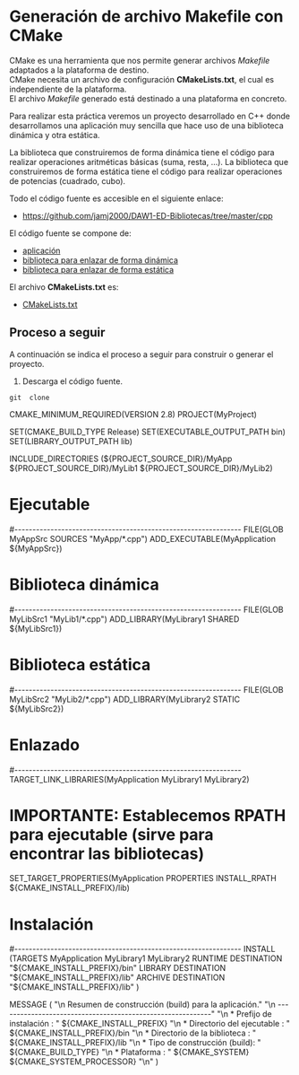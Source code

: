# Generación de archivo Makefile con CMake

CMake es una herramienta que nos permite generar archivos _Makefile_ adaptados a la plataforma de destino.  
CMake necesita un archivo de configuración __CMakeLists.txt__, el cual es independiente de la plataforma.  
El archivo _Makefile_ generado está destinado a una plataforma en concreto.

Para realizar esta práctica veremos un proyecto desarrollado en C++ donde desarrollamos una aplicación muy sencilla 
que hace uso de una biblioteca dinámica y otra estática.

La biblioteca que construiremos de forma dinámica tiene el código para realizar operaciones aritméticas básicas (suma, resta, ...).
La biblioteca que construiremos de forma estática tiene el código para realizar operaciones de potencias (cuadrado, cubo).

Todo el código fuente es accesible en el siguiente enlace:

- https://github.com/jamj2000/DAW1-ED-Bibliotecas/tree/master/cpp

El código fuente se compone de:
- [aplicación](cpp/MyApp/main.cpp)
- [biblioteca para enlazar de forma dinámica](cpp/MyLib1/aritmetica.cpp)
- [biblioteca para enlazar de forma estática](cpp/MyLib2/potencias.cpp)

El archivo __CMakeLists.txt__ es:
- [CMakeLists.txt](cpp/CMakeLists.txt)


## Proceso a seguir

A continuación se indica el proceso a seguir para construir o generar el proyecto. 

1. Descarga el código fuente.

```
git  clone  
```

CMAKE_MINIMUM_REQUIRED(VERSION 2.8)
PROJECT(MyProject)

SET(CMAKE_BUILD_TYPE       Release)
SET(EXECUTABLE_OUTPUT_PATH bin)
SET(LIBRARY_OUTPUT_PATH    lib)

INCLUDE_DIRECTORIES (${PROJECT_SOURCE_DIR}/MyApp  ${PROJECT_SOURCE_DIR}/MyLib1  ${PROJECT_SOURCE_DIR}/MyLib2)

# Ejecutable
#---------------------------------------------------------------
FILE(GLOB MyAppSrc SOURCES "MyApp/*.cpp")
ADD_EXECUTABLE(MyApplication ${MyAppSrc})


# Biblioteca dinámica
#---------------------------------------------------------------
FILE(GLOB MyLibSrc1 "MyLib1/*.cpp")
ADD_LIBRARY(MyLibrary1 SHARED ${MyLibSrc1})


# Biblioteca estática
#---------------------------------------------------------------
FILE(GLOB MyLibSrc2 "MyLib2/*.cpp")
ADD_LIBRARY(MyLibrary2 STATIC ${MyLibSrc2})


# Enlazado
#---------------------------------------------------------------
TARGET_LINK_LIBRARIES(MyApplication  MyLibrary1  MyLibrary2)

# IMPORTANTE: Establecemos RPATH para ejecutable (sirve para encontrar las bibliotecas)
SET_TARGET_PROPERTIES(MyApplication  PROPERTIES  INSTALL_RPATH ${CMAKE_INSTALL_PREFIX}/lib)


# Instalación
#---------------------------------------------------------------
INSTALL (TARGETS  MyApplication  MyLibrary1  MyLibrary2
  RUNTIME DESTINATION "${CMAKE_INSTALL_PREFIX}/bin"
  LIBRARY DESTINATION "${CMAKE_INSTALL_PREFIX}/lib"
  ARCHIVE DESTINATION "${CMAKE_INSTALL_PREFIX}/lib"
)


MESSAGE (
"\n  Resumen de construcción (build) para la aplicación."
"\n  -----------------------------------------------------------"
"\n  * Prefijo de instalación      : " ${CMAKE_INSTALL_PREFIX}
"\n  * Directorio del ejecutable   : " ${CMAKE_INSTALL_PREFIX}/bin
"\n  * Directorio de la biblioteca : " ${CMAKE_INSTALL_PREFIX}/lib
"\n  * Tipo de construcción (build): " ${CMAKE_BUILD_TYPE}
"\n  * Plataforma                  : " ${CMAKE_SYSTEM} ${CMAKE_SYSTEM_PROCESSOR}
"\n"
)

